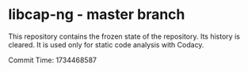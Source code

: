# libcap-ng - master branch

This repository contains the frozen state of the repository.
Its history is cleared. It is used only for static code
analysis with Codacy.

Commit Time: 1734468587
